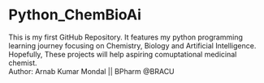 # Python_ChemBioAi
This is my first GitHub Repository. It features my python programming learning journey focusing on Chemistry, Biology and Artificial Intelligence. Hopefully, These projects will help aspiring comuptational medicinal chemist.
</br>
Author: Arnab Kumar Mondal || BPharm @BRACU
